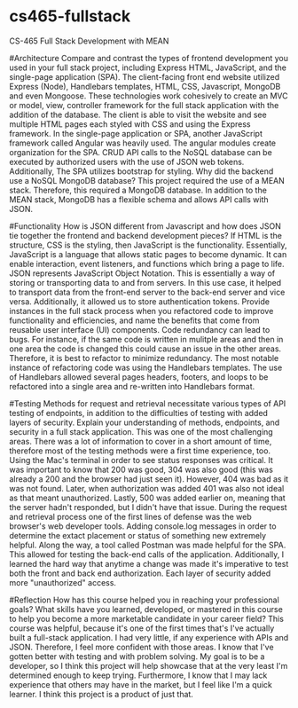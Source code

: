 # cs465-fullstack
CS-465 Full Stack Development with MEAN

#Architecture
Compare and contrast the types of frontend development you used in your full stack project, including Express HTML, JavaScript, and the single-page application (SPA).
The client-facing front end website utilized Express (Node), Handlebars templates, HTML, CSS, Javascript, MongoDB and even Mongoose. These technologies work cohesively to create an MVC or model, view, controller framework for the full stack application with the addition of the database. The client is able to visit the website and see multiple HTML pages each styled with CSS and using the Express framework. In the single-page application or SPA, another JavaScript framework called Angular was heavily used. The angular modules create organization for the SPA. CRUD API calls to the NoSQL database can be executed by authorized users with the use of JSON web tokens. Additionally, The SPA utilizes bootstrap for styling.
Why did the backend use a NoSQL MongoDB database?
This project required the use of a MEAN stack. Therefore, this required a MongoDB database. In addition to the MEAN stack, MongoDB has a flexible schema and allows API calls with JSON.


#Functionality
How is JSON different from Javascript and how does JSON tie together the frontend and backend development pieces?
If HTML is the structure, CSS is the styling, then JavaScript is the functionality. Essentially, JavaScript is a language that allows static pages to become dynamic. It can enable interaction, event listeners, and functions which bring a page to life. JSON represents JavaScript Object Notation. This is essentially a way of storing or transporting data to and from servers. In this use case, it helped to transport data from the front-end server to the back-end server and vice versa. Additionally, it allowed us to store authentication tokens.
Provide instances in the full stack process when you refactored code to improve functionality and efficiencies, and name the benefits that come from reusable user interface (UI) components.
Code redundancy can lead to bugs. For instance, if the same code is written in mulitple areas and then in one area the code is changed this could cause an issue in the other areas. Therefore, it is best to refactor to minimize redundancy. The most notable instance of refactoring code was using the Handlebars templates. The use of Handlebars allowed several pages headers, footers, and loops to be refactored into a single area and re-written into Handlebars format. 


#Testing
Methods for request and retrieval necessitate various types of API testing of endpoints, in addition to the difficulties of testing with added layers of security. Explain your understanding of methods, endpoints, and security in a full stack application.
This was one of the most challenging areas. There was a lot of information to cover in a short amount of time, therefore most of the testing methods were a first time experience, too. Using the Mac's terminal in order to see status responses was critical. It was important to know that 200 was good, 304 was also good (this was already a 200 and the browser had just seen it). However, 404 was bad as it was not found. Later, when authorization was added 401 was also not ideal as that meant unauthorized. Lastly, 500 was added earlier on, meaning that the server hadn't responded, but I didn't have that issue. During the request and retrieval process one of the first lines of defense was the web browser's web developer tools. Adding console.log messages in order to determine the extact placement or status of something new extremely helpful. Along the way, a tool called Postman was made helpful for the SPA. This allowed for testing the back-end calls of the application. Additionally, I learned the hard way that anytime a change was made it's imperative to test both the front and back end authorization. Each layer of security added more "unauthorized" access.


#Reflection
How has this course helped you in reaching your professional goals? What skills have you learned, developed, or mastered in this course to help you become a more marketable candidate in your career field?
This course was helpful, because it's one of the first times that's I've actually built a full-stack application. I had very little, if any experience with APIs and JSON. Therefore, I feel more confident with those areas. I know that I've gotten better with testing and with problem solving. My goal is to be a developer, so I think this project will help showcase that at the very least I'm determined enough to keep trying. Furthermore, I know that I may lack experience that others may have in the market, but I feel like I'm a quick learner. I think this project is a product of just that.
